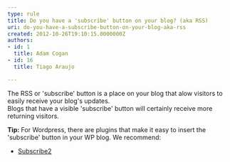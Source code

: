 ```yaml
---
type: rule
title: Do you have a 'subscribe' button on your blog? (aka RSS)
uri: do-you-have-a-subscribe-button-on-your-blog-aka-rss
created: 2012-10-26T19:10:15.0000000Z
authors:
- id: 1
  title: Adam Cogan
- id: 16
  title: Tiago Araujo

---
```


 The RSS or 'subscribe' button is a place on your blog that alow visitors to easily receive your blog's updates.  
Blogs that have a visible 'subscribe' button will certainly receive more returning visitors.


**Tip:** For Wordpress, there are plugins that make it easy to insert the 'subscribe' button in your WP blog. We recommend:

- [Subscribe2](http&#58;//subscribe2.wordpress.com/)



